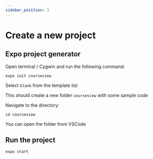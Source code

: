 ```yaml
---
sidebar_position: 3
---
```


# Create a new project

## Expo project generator

Open terminal / Cygwin and run the following command:

```
expo init courseview
```

Select `blank` from the template list

This should create a new folder `courseview` with some sample code

Navigate to the directory:

```
cd courseview
```

You can open the folder from VSCode

## Run the project

```
expo start
```